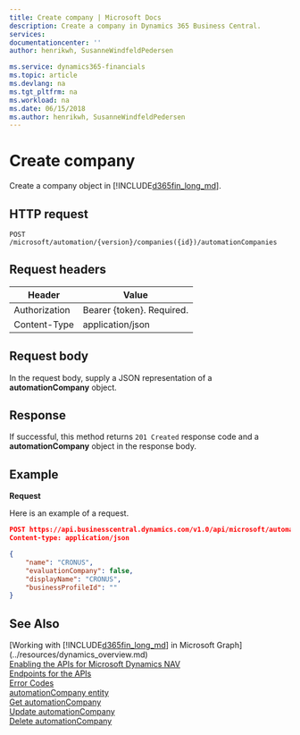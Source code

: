 ```yaml
---
title: Create company | Microsoft Docs
description: Create a company in Dynamics 365 Business Central. 
services: 
documentationcenter: ''
author: henrikwh, SusanneWindfeldPedersen

ms.service: dynamics365-financials
ms.topic: article
ms.devlang: na
ms.tgt_pltfrm: na
ms.workload: na
ms.date: 06/15/2018
ms.author: henrikwh, SusanneWindfeldPedersen
---
```



# Create company
Create a company object in [!INCLUDE[d365fin_long_md](../../includes/d365fin_long_md.md)].

## HTTP request

```
POST /microsoft/automation/{version}/companies({id})/automationCompanies
```

## Request headers

|Header         |Value                     |
|---------------|--------------------------|
|Authorization  |Bearer {token}. Required. |
|Content-Type   |application/json          |

## Request body
In the request body, supply a JSON representation of a **automationCompany** object.

## Response
If successful, this method returns ```201 Created``` response code and a **automationCompany** object in the response body.

## Example

**Request**

Here is an example of a request.

```json
POST https://api.businesscentral.dynamics.com/v1.0/api/microsoft/automation/beta/companies({id})/automationCompanies
Content-type: application/json

{
    "name": "CRONUS",
    "evaluationCompany": false,
    "displayName": "CRONUS",
    "businessProfileId": ""
}
```




## See Also
[Working with [!INCLUDE[d365fin_long_md](../../includes/d365fin_long_md.md)] in Microsoft Graph](../resources/dynamics_overview.md)  
[Enabling the APIs for Microsoft Dynamics NAV](../../enabling-apis-for-dynamics-nav.md)  
[Endpoints for the APIs](../../endpoints-apis-for-dynamics.md)  
[Error Codes](../dynamics_error_codes.md)  
[automationCompany entity](../resources/microsoft/automation/dynamics_automationCompany.md)  
[Get automationCompany](../api/microsoft/automation/dynamics_automationCompanies_get.md)  
[Update automationCompany](../api/microsoft/automation/dynamics_automationCompanies_update.md)  
[Delete automationCompany](../api/microsoft/automation/dynamics_automationCompanies_delete.md)  